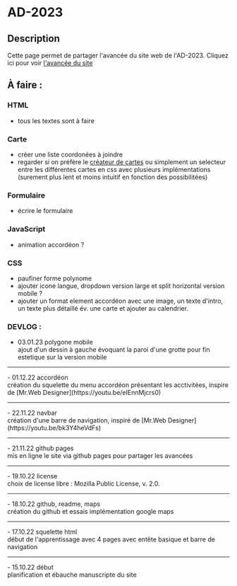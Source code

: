 # AD-2023
## Description
Cette page permet de partager l'avancée du site web de l'AD-2023.
Cliquez ici pour voir [l'avancée du site](https://stuce-bot.github.io/AD-2023-Website/index.html)
## À faire :
### HTML
- tous les textes sont à faire

### Carte
- créer une liste coordonées à joindre
- regarder si on préfère le [créateur de cartes](https://google.com/maps/d) ou simplement un selecteur
entre les différentes cartes en css avec plusieurs implémentations (surement plus lent et moins intuitif en fonction des possibilitées)
### Formulaire
- écrire le formulaire
### JavaScript
- animation accordéon ?
### CSS
- paufiner forme polynome
- ajouter icone langue, dropdown version large et split horizontal version mobile ?
- ajouter un format element accordéon avec une image, un texte d'intro, un texte plus détaillé év. une carte et ajouter au calendrier. 
### DEVLOG :
- 03.01.23 polygone mobile
<br> ajout d'un dessin à gauche évoquant la paroi d'une grotte pour fin estetique sur la version mobile
<hr>
- 01.12.22 accordéon
<br> création du squelette du menu accordéon présentant les acctivitées, inspire de [Mr.Web Designer](https://youtu.be/eIEnnMjcrs0)
<hr>
- 22.11.22 navbar
<br>création d'une barre de navigation, inspiré de [Mr.Web Designer](https://youtu.be/bk3Y4heVdFs)
<hr>
- 21.11.22 github pages
<br> mis en ligne le site via github pages pour partager les avancées
<hr>
- 19.10.22 license
<br>choix de license libre : Mozilla Public
  License, v. 2.0.
<hr>
- 18.10.22 github, readme, maps
<br>création du github et essais implémentation google maps
<hr>
- 17.10.22 squelette html
<br>début de l'apprentissage avec 4 pages avec entête basique et barre de navigation
<hr>
- 15.10.22  début 
<br>planification et ébauche manuscripte du site
